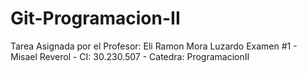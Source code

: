 # Git-Programacion-II
Tarea Asignada por el Profesor: Eli Ramon Mora Luzardo
Examen #1 - Misael Reverol - CI: 30.230.507 - Catedra:  ProgramacionII
